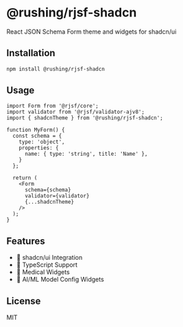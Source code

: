 # @rushing/rjsf-shadcn

React JSON Schema Form theme and widgets for shadcn/ui

## Installation

```bash
npm install @rushing/rjsf-shadcn
```

## Usage

```tsx
import Form from '@rjsf/core';
import validator from '@rjsf/validator-ajv8';
import { shadcnTheme } from '@rushing/rjsf-shadcn';

function MyForm() {
  const schema = {
    type: 'object',
    properties: {
      name: { type: 'string', title: 'Name' },
    }
  };

  return (
    <Form
      schema={schema}
      validator={validator}
      {...shadcnTheme}
    />
  );
}
```

## Features

- 🎨 shadcn/ui Integration
- 🔧 TypeScript Support
- 🏥 Medical Widgets
- 🤖 AI/ML Model Config Widgets

## License

MIT
